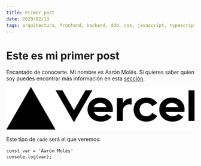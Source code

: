 ```yaml
---
title: Primer post
date: 2020/02/13
tags: arquitectura, frontend, backend, ddd, css, javascript, typescript
---
```


# Este es mi primer post

Encantado de conocerte. Mi nombre es Aarón Molés. 
Si quieres saber quien soy puedes encontrar más información en esta [sección](/about-me).

![Diagram](../public/vercel.svg)

Este tipo de `code` será el que veremos:

    const var = 'Aarón Molés'
    console.log(var);
